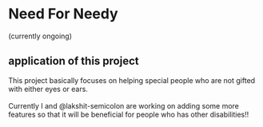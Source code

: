 # Need For Needy
(currently ongoing) <br/>
## application of this project
This project basically focuses on helping special people who are not gifted with either eyes or ears. <br/>
<br/>
Currently I and @lakshit-semicolon are working on adding some more features so that it will be beneficial for people who has other disabilities!!

